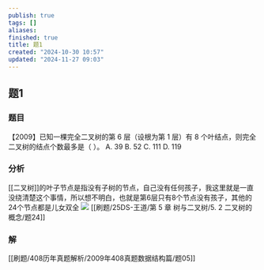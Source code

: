 ```yaml
---
publish: true
tags: []
aliases: 
finished: true
title: 题1
created: "2024-10-30 10:57"
updated: "2024-11-27 09:03"
---
```

## 题1
### 题目
【2009】已知一棵完全二叉树的第 6 层（设根为第 1 层）有 $8$ 个叶结点，则完全二叉树的结点个数最多是（ ）。
A. 39
B. 52
C. 111
D. 119
### 分析
[[二叉树]]的叶子节点是指没有子树的节点，自己没有任何孩子，我这里就是一直没绕清楚这个事情，所以想不明白，也就是第6层只有8个节点没有孩子，其他的24个节点都是儿女双全
![](https://img.hwenyi.tech/202411271701478.webp)
[[刷题/25DS-王道/第 5 章 树与二叉树/5. 2 二叉树的概念/题24]]
### 解
[[刷题/408历年真题解析/2009年408真题数据结构篇/题05]]
